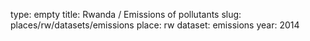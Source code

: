 type: empty
title: Rwanda / Emissions of pollutants
slug: places/rw/datasets/emissions
place: rw
dataset: emissions
year: 2014
